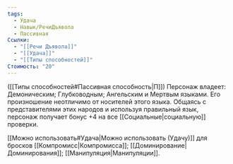 ```yaml
---
tags:
  - Удача
  - Навык/РечиДъявола
  - Пассивная
Ссылки:
  - "[[Речи Дъявола]]"
  - "[[Удача]]"
  - "[[Типы способностей]]"
Стоимость: "20"
---
```

([[Типы способностей#Пассивная способность|П]]) Персонаж владеет: Демоническим; Глубководным; Ангельским и Мертвым языками. Его произношение неотличимо от носителей этого языка. Общаясь с представителями этих народов и используя правильный язык, персонаж получает бонус +4 на все [[Социальные|социальную]] проверки. 

[[Можно использовать#Удача|Можно использовать (Удачу)]] для бросков [[Компромисс|Компромисса]]; [[Доминирование|Доминирования]]; [[Манипуляция|Манипуляции]]. 